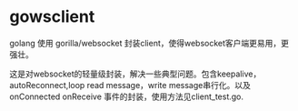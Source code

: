 # gowsclient
golang 使用 gorilla/websocket 封装client，使得websocket客户端更易用，更强壮。


这是对websocket的轻量级封装，解决一些典型问题。包含keepalive，autoReconnect,loop read message，write message串行化。以及onConnected onReceive 事件的封装，使用方法见client_test.go.

